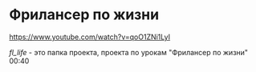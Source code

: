 # Фрилансер по жизни

https://www.youtube.com/watch?v=qoO1ZNi1LyI

*fl_life* - это папка проекта, проекта по урокам "Фрилансер по жизни" 00:40

